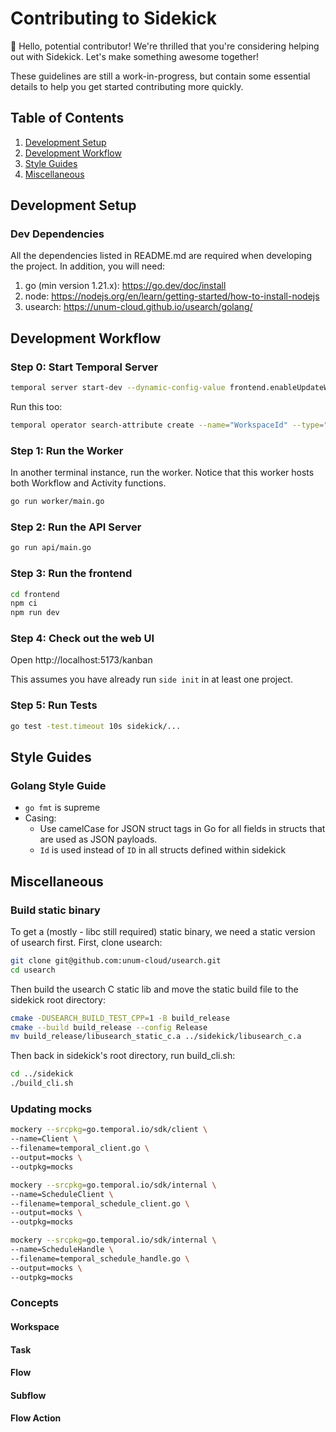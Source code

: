# Contributing to Sidekick

👋 Hello, potential contributor! We're thrilled that you're considering helping
out with Sidekick. Let's make something awesome together!

These guidelines are still a work-in-progress, but contain some essential
details to help you get started contributing more quickly.

## Table of Contents

<!-- TODO /gen/req fill these out
0. [Concepts](#concepts)
0. [Finding An Issue](#submitting-changes)
0. [Submitting Changes](#submitting-changes)
0. [Reporting Bugs](#reporting-bugs)
0. [Requesting Features](#requesting-features)
-->

1. [Development Setup](#development-setup)
2. [Development Workflow](#development-workflow)
3. [Style Guides](#style-guides)
4. [Miscellaneous](#miscellaneous)

## Development Setup

### Dev Dependencies

All the dependencies listed in README.md are required when developing the project. In addition, you will need:

1. go (min version 1.21.x): https://go.dev/doc/install
2. node: https://nodejs.org/en/learn/getting-started/how-to-install-nodejs
3. usearch: https://unum-cloud.github.io/usearch/golang/

## Development Workflow

### Step 0: Start Temporal Server

```sh
temporal server start-dev --dynamic-config-value frontend.enableUpdateWorkflowExecution=true --dynamic-config-value frontend.enableUpdateWorkflowExecutionAsyncAccepted=true --db-filename local-temporal-db
```

Run this too:

```sh
temporal operator search-attribute create --name="WorkspaceId" --type="Keyword"
```

### Step 1: Run the Worker

In another terminal instance, run the worker. Notice that this worker hosts both Workflow and Activity functions.

```sh
go run worker/main.go
```

### Step 2: Run the API Server

```sh
go run api/main.go
```

### Step 3: Run the frontend

```sh
cd frontend
npm ci
npm run dev
```

### Step 4: Check out the web UI

Open http://localhost:5173/kanban

This assumes you have already run `side init` in at least one project.

### Step 5: Run Tests

```sh
go test -test.timeout 10s sidekick/... 
```

## Style Guides

### Golang Style Guide

- `go fmt` is supreme
- Casing:
  - Use camelCase for JSON struct tags in Go for all fields in structs that are
    used as JSON payloads.
  - `Id` is used instead of `ID` in all structs defined within sidekick

## Miscellaneous

### Build static binary

To get a (mostly - libc still required) static binary, we need a static version
of usearch first. First, clone usearch: 

```sh
git clone git@github.com:unum-cloud/usearch.git
cd usearch
```

Then build the usearch C static lib and move the static build file to the
sidekick root directory:

```sh
cmake -DUSEARCH_BUILD_TEST_CPP=1 -B build_release
cmake --build build_release --config Release
mv build_release/libusearch_static_c.a ../sidekick/libusearch_c.a 
```

Then back in sidekick's root directory, run build_cli.sh:

```sh
cd ../sidekick
./build_cli.sh
```

### Updating mocks

```sh
mockery --srcpkg=go.temporal.io/sdk/client \
--name=Client \
--filename=temporal_client.go \
--output=mocks \
--outpkg=mocks

mockery --srcpkg=go.temporal.io/sdk/internal \
--name=ScheduleClient \
--filename=temporal_schedule_client.go \
--output=mocks \
--outpkg=mocks

mockery --srcpkg=go.temporal.io/sdk/internal \
--name=ScheduleHandle \
--filename=temporal_schedule_handle.go \
--output=mocks \
--outpkg=mocks
```

### Concepts

<!-- TODO /gen document the main concepts below -->

#### Workspace

#### Task

#### Flow

#### Subflow

#### Flow Action
